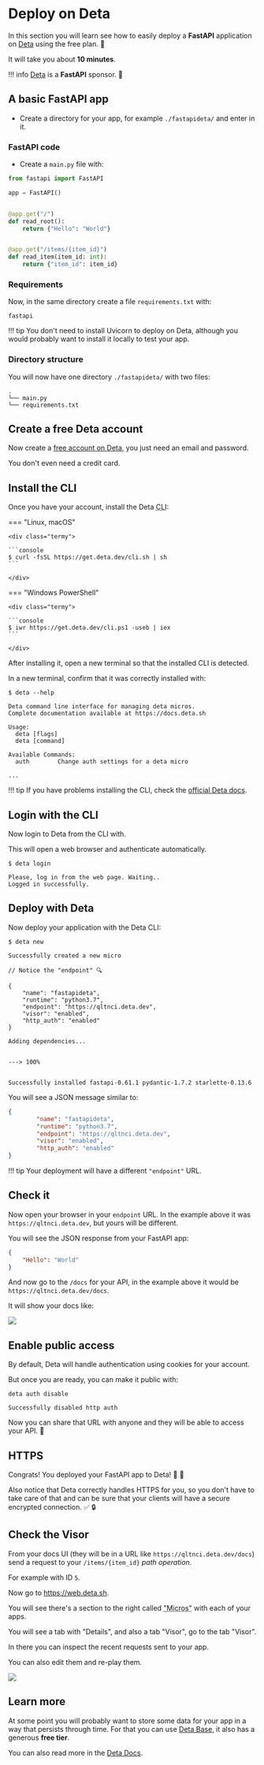 # Deploy on Deta

In this section you will learn see how to easily deploy a **FastAPI** application on <a href="https://www.deta.sh/" class="external-link" target="_blank">Deta</a> using the free plan. 🎁

It will take you about **10 minutes**.

!!! info
    <a href="https://www.deta.sh/" class="external-link" target="_blank">Deta</a> is a **FastAPI** sponsor. 🎉

## A basic **FastAPI** app

* Create a directory for your app, for example `./fastapideta/` and enter in it.

### FastAPI code

* Create a `main.py` file with:

```Python
from fastapi import FastAPI

app = FastAPI()


@app.get("/")
def read_root():
    return {"Hello": "World"}


@app.get("/items/{item_id}")
def read_item(item_id: int):
    return {"item_id": item_id}
```

### Requirements

Now, in the same directory create a file `requirements.txt` with:

```text
fastapi
```

!!! tip
    You don't need to install Uvicorn to deploy on Deta, although you would probably want to install it locally to test your app.

### Directory structure

You will now have one directory `./fastapideta/` with two files:

```
.
└── main.py
└── requirements.txt
```

## Create a free Deta account

Now create a <a href="https://www.deta.sh/" class="external-link" target="_blank">free account on Deta</a>, you just need an email and password.

You don't even need a credit card.

## Install the CLI

Once you have your account, install the Deta <abbr title="Command Line Interface application">CLI</abbr>:

=== "Linux, macOS"

    <div class="termy">

    ```console
    $ curl -fsSL https://get.deta.dev/cli.sh | sh
    ```

    </div>

=== "Windows PowerShell"

    <div class="termy">

    ```console
    $ iwr https://get.deta.dev/cli.ps1 -useb | iex
    ```

    </div>

After installing it, open a new terminal so that the installed CLI is detected.

In a new terminal, confirm that it was correctly installed with:

<div class="termy">

```console
$ deta --help

Deta command line interface for managing deta micros.
Complete documentation available at https://docs.deta.sh

Usage:
  deta [flags]
  deta [command]

Available Commands:
  auth        Change auth settings for a deta micro

...
```

</div>

!!! tip
    If you have problems installing the CLI, check the <a href="https://docs.deta.sh/docs/micros/getting_started" class="external-link" target="_blank">official Deta docs</a>.

## Login with the CLI

Now login to Deta from the CLI with.

This will open a web browser and authenticate automatically.

<div class="termy">

```console
$ deta login

Please, log in from the web page. Waiting..
Logged in successfully.
```

</div>

## Deploy with Deta

Now deploy your application with the Deta CLI:

<div class="termy">

```console
$ deta new

Successfully created a new micro

// Notice the "endpoint" 🔍

{
    "name": "fastapideta",
    "runtime": "python3.7",
    "endpoint": "https://qltnci.deta.dev",
    "visor": "enabled",
    "http_auth": "enabled"
}

Adding dependencies...


---> 100%


Successfully installed fastapi-0.61.1 pydantic-1.7.2 starlette-0.13.6
```

</div>

You will see a JSON message similar to:

```JSON hl_lines="4"
{
        "name": "fastapideta",
        "runtime": "python3.7",
        "endpoint": "https://qltnci.deta.dev",
        "visor": "enabled",
        "http_auth": "enabled"
}
```

!!! tip
    Your deployment will have a different `"endpoint"` URL.

## Check it

Now open your browser in your `endpoint` URL. In the example above it was `https://qltnci.deta.dev`, but yours will be different.

You will see the JSON response from your FastAPI app:

```JSON
{
    "Hello": "World"
}
```

And now go to the `/docs` for your API, in the example above it would be `https://qltnci.deta.dev/docs`.

It will show your docs like:

<img src="/img/deployment/deta/image01.png">

## Enable public access

By default, Deta will handle authentication using cookies for your account.

But once you are ready, you can make it public with:

<div class="termy">

```console
deta auth disable

Successfully disabled http auth
```

</div>

Now you can share that URL with anyone and they will be able to access your API. 🚀

## HTTPS

Congrats! You deployed your FastAPI app to Deta! 🎉 🍰

Also notice that Deta correctly handles HTTPS for you, so you don't have to take care of that and can be sure that your clients will have a secure encrypted connection. ✅ 🔒

## Check the Visor

From your docs UI (they will be in a URL like `https://qltnci.deta.dev/docs`) send a request to your `/items/{item_id}` *path operation*.

For example with ID `5`.

Now go to <a href="https://web.deta.sh/" class="external-link" target="_blank">https://web.deta.sh</a>.

You will see there's a section to the right called <abbr title="it comes from Micro(server)">"Micros"</abbr> with each of your apps.

You will see a tab with "Details", and also a tab "Visor", go to the tab "Visor".

In there you can inspect the recent requests sent to your app.

You can also edit them and re-play them.

<img src="/img/deployment/deta/image02.png">

## Learn more

At some point you will probably want to store some data for your app in a way that persists through time. For that you can use <a href="https://docs.deta.sh/docs/base/py_tutorial" class="external-link" target="_blank">Deta Base</a>, it also has a generous **free tier**.

You can also read more in the <a href="https://docs.deta.sh" class="external-link" target="_blank">Deta Docs</a>.
